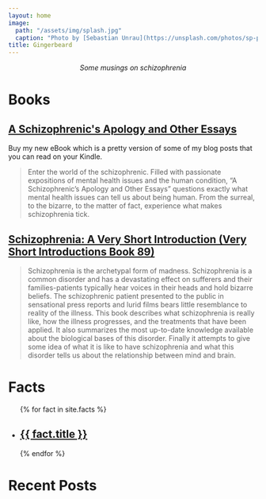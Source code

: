 ```yaml
---
layout: home
image:
  path: "/assets/img/splash.jpg"
  caption: "Photo by [Sebastian Unrau](https://unsplash.com/photos/sp-p7uuT0tw?utm_source=unsplash&utm_medium=referral&utm_content=creditCopyText) on [Unsplash](https://unsplash.com)"
title: Gingerbeard
---
```


<center><p><em>Some musings on schizophrenia</em></p></center>

# Books

## <a target="_blank" href="https://www.amazon.com.au/gp/product/B07NZDVC1K/ref=as_li_tl?ie=UTF8&camp=247&creative=1211&creativeASIN=B07NZDVC1K&linkCode=as2&tag=gingerbeard-22&linkId=281633732033f939ca068600faeae03a">A Schizophrenic's Apology and Other Essays</a><img src="//ir-au.amazon-adsystem.com/e/ir?t=gingerbeard-22&l=am2&o=36&a=B07NZDVC1K" width="1" height="1" border="0" alt="" style="border:none !important; margin:0px !important;" />

Buy my new eBook which is a pretty version of some of my blog posts that you can read on your Kindle.

> Enter the world of the schizophrenic. Filled with passionate expositions of mental health issues and the human condition, “A Schizophrenic’s Apology and Other Essays” questions exactly what mental health issues can tell us about being human. From the surreal, to the bizarre, to the matter of fact, experience what makes schizophrenia tick.

## <a target="_blank" href="https://www.amazon.com.au/gp/product/B000SHMBPW/ref=as_li_tl?ie=UTF8&camp=247&creative=1211&creativeASIN=B000SHMBPW&linkCode=as2&tag=gingerbeard-22&linkId=d66080004d9e095c4e398ea9886466e4">Schizophrenia: A Very Short Introduction (Very Short Introductions Book 89)</a><img src="//ir-au.amazon-adsystem.com/e/ir?t=gingerbeard-22&l=am2&o=36&a=B000SHMBPW" width="1" height="1" border="0" alt="" style="border:none !important; margin:0px !important;" />

> Schizophrenia is the archetypal form of madness. Schizophrenia is a common disorder and has a devastating effect on sufferers and their families-patients typically hear voices in their heads and hold bizarre beliefs. The schizophrenic patient presented to the public in sensational press reports and lurid films bears little resemblance to reality of the illness. This book describes what schizophrenia is really like, how the illness progresses, and the treatments that have been applied. It also summarizes the most up-to-date knowledge available about the biological bases of this disorder. Finally it attempts to give some idea of what it is like to have schizophrenia and what this disorder tells us about the relationship between mind and brain.

# Facts
<ul>
{% for fact in site.facts %}
  <li><h2><a href="{{ fact.url }}">{{ fact.title }}</a></h2></li>
{% endfor %}
</ul>

# Recent Posts
